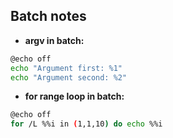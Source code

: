 ## Batch notes
- **argv in batch:**
```sh
@echo off
echo "Argument first: %1"
echo "Argument second: %2"
```
- **for range loop in batch:**
```sh
@echo off
for /L %%i in (1,1,10) do echo %%i
```